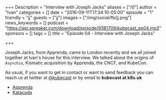 +++
Description = "Interview with Joseph Jacks"
aliases = ["/0"]
author = "Ivan"
categories = []
date = "2016-09-11T17:34:10-05:00"
episode = "1"
friendly = "jj"
guests = ["jj"]
images = ["/img/social/fb/jj.png"]
news_keywords = []
podcast = "https://api.spreaker.com/download/episode/9381709/kubecast_ep04.mp3"
sponsors = []
tags = []
title = "Episode 04 - Interview with Joseph Jacks"

+++


Joseph Jacks, from Apprenda, came to London recently and we all joined together at Ivan's house for this interview. We talked about the origins of `Asynchio`, Kismatic acquisition by Apprenda, the CNCF, and KubeCon.


As usual, if you want to get in contact or want to send feedback you can reach us at twitter at [@kubecast](https://twitter.com/kubecast) or by email to **kubecast at k8s.uk**


* [Apprenda](https://apprenda.com)
* [Katacoda](https://www.katacoda.com/courses/kubernetes)
